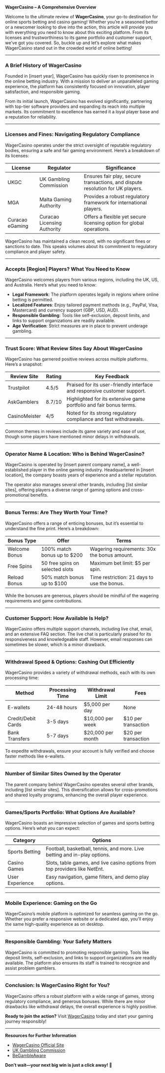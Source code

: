**WagerCasino – A Comprehensive Overview**  

Welcome to the ultimate review of **WagerCasino**, your go-to destination for online sports betting and casino gaming! Whether you’re a seasoned bettor or a newcomer looking to dive into the action, this article will provide you with everything you need to know about this exciting platform. From its licenses and trustworthiness to its game portfolio and customer support, we’ve got you covered. So, buckle up and let’s explore what makes WagerCasino stand out in the crowded world of online betting!  

---

### **A Brief History of WagerCasino**  

Founded in [insert year], WagerCasino has quickly risen to prominence in the online betting industry. With a mission to deliver an unparalleled gaming experience, the platform has consistently focused on innovation, player satisfaction, and responsible gaming.  

From its initial launch, WagerCasino has evolved significantly, partnering with top-tier software providers and expanding its reach into multiple markets. Its commitment to excellence has earned it a loyal player base and a reputation for reliability.  

---

### **Licenses and Fines: Navigating Regulatory Compliance**  

WagerCasino operates under the strict oversight of reputable regulatory bodies, ensuring a safe and fair gaming environment. Here’s a breakdown of its licenses:  

| **License**       | **Regulator**       | **Significance**                                                                 |
|--------------------|---------------------|---------------------------------------------------------------------------------|
| UKGC              | UK Gambling Commission | Ensures fair play, secure transactions, and dispute resolution for UK players.  |
| MGA               | Malta Gaming Authority | Provides a robust regulatory framework for international players.               |
| Curacao eGaming   | Curacao Licensing Authority | Offers a flexible yet secure licensing option for global operations.            |

WagerCasino has maintained a clean record, with no significant fines or sanctions to date. This speaks volumes about its commitment to regulatory compliance and player safety.  

---

### **Accepts [Region] Players? What You Need to Know**  

WagerCasino welcomes players from various regions, including the UK, US, and Australia. Here’s what you need to know:  

- **Legal Framework**: The platform operates legally in regions where online betting is permitted.  
- **Localized Features**: Enjoy tailored payment methods (e.g., PayPal, Visa, Mastercard) and currency support (GBP, USD, AUD).  
- **Responsible Gambling**: Tools like self-exclusion, deposit limits, and links to support organizations are readily available.  
- **Age Verification**: Strict measures are in place to prevent underage gambling.  

---

### **Trust Score: What Review Sites Say About WagerCasino**  

WagerCasino has garnered positive reviews across multiple platforms. Here’s a snapshot:  

| **Review Site**   | **Rating** | **Key Feedback**                                                                 |
|--------------------|------------|---------------------------------------------------------------------------------|
| Trustpilot         | 4.5/5      | Praised for its user-friendly interface and responsive customer support.         |
| AskGamblers        | 8.7/10     | Highlighted for its extensive game portfolio and fair bonus terms.              |
| CasinoMeister      | 4/5        | Noted for its strong regulatory compliance and fast withdrawals.                |

Common themes in reviews include its game variety and ease of use, though some players have mentioned minor delays in withdrawals.  

---

### **Operator Name & Location: Who is Behind WagerCasino?**  

WagerCasino is operated by [insert parent company name], a well-established player in the online gaming industry. Headquartered in [insert location], the company boasts years of experience and a stellar reputation.  

The operator also manages several other brands, including [list similar sites], offering players a diverse range of gaming options and cross-promotional benefits.  

---

### **Bonus Terms: Are They Worth Your Time?**  

WagerCasino offers a range of enticing bonuses, but it’s essential to understand the fine print. Here’s a breakdown:  

| **Bonus Type**     | **Offer**                              | **Terms**                                                                 |
|--------------------|----------------------------------------|---------------------------------------------------------------------------|
| Welcome Bonus      | 100% match bonus up to $200            | Wagering requirements: 30x the bonus amount.                              |
| Free Spins         | 50 free spins on selected slots        | Maximum bet limit: $5 per spin.                                          |
| Reload Bonus       | 50% match bonus up to $100             | Time restriction: 21 days to use the bonus.                              |

While the bonuses are generous, players should be mindful of the wagering requirements and game contributions.  

---

### **Customer Support: How Available Is Help?**  

WagerCasino offers multiple support channels, including live chat, email, and an extensive FAQ section. The live chat is particularly praised for its responsiveness and knowledgeable staff. However, email responses can sometimes be slower, which is a minor drawback.  

---

### **Withdrawal Speed & Options: Cashing Out Efficiently**  

WagerCasino provides a variety of withdrawal methods, each with its own processing time:  

| **Method**         | **Processing Time** | **Withdrawal Limit** | **Fees**                                |
|--------------------|---------------------|-----------------------|-----------------------------------------|
| E-wallets          | 24-48 hours         | $5,000 per day        | None                                    |
| Credit/Debit Cards | 3-5 days            | $10,000 per week      | $10 per transaction                     |
| Bank Transfers     | 5-7 days            | $20,000 per month     | $20 per transaction                     |

To expedite withdrawals, ensure your account is fully verified and choose faster methods like e-wallets.  

---

### **Number of Similar Sites Owned by the Operator**  

The parent company behind WagerCasino operates several other brands, including [list similar sites]. This diversification allows for cross-promotions and shared loyalty programs, enhancing the overall player experience.  

---

### **Games/Sports Portfolio: What Options Are Available?**  

WagerCasino boasts an impressive selection of games and sports betting options. Here’s what you can expect:  

| **Category**       | **Options**                                                                 |
|--------------------|-----------------------------------------------------------------------------|
| Sports Betting     | Football, basketball, tennis, and more. Live betting and in-play options.  |
| Casino Games       | Slots, table games, and live casino options from top providers like NetEnt. |
| User Experience    | Easy navigation, game filters, and demo play options.                      |

---

### **Mobile Experience: Gaming on the Go**  

WagerCasino’s mobile platform is optimized for seamless gaming on the go. Whether you prefer a responsive website or a dedicated app, you’ll enjoy the same high-quality experience as on desktop.  

---

### **Responsible Gambling: Your Safety Matters**  

WagerCasino is committed to promoting responsible gaming. Tools like deposit limits, self-exclusion, and links to support organizations are readily available. The platform also ensures its staff is trained to recognize and assist problem gamblers.  

---

### **Conclusion: Is WagerCasino Right for You?**  

WagerCasino offers a robust platform with a wide range of games, strong regulatory compliance, and generous bonuses. While there are minor drawbacks like withdrawal delays, the overall experience is highly positive.  

**Ready to join the action?** Visit [WagerCasino](https://wagers.com) today and start your gaming journey responsibly!  

---

**Resources for Further Information**  
- [WagerCasino Official Site](https://wagers.com)  
- [UK Gambling Commission](https://www.gamblingcommission.gov.uk)  
- [BeGambleAware](https://www.begambleaware.org)  

**Don’t wait—your next big win is just a click away!** 🚀